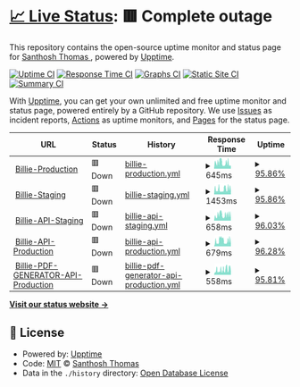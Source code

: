 # [📈 Live Status](https://monitor.billie.digital): <!--live status--> **🟥 Complete outage**

This repository contains the open-source uptime monitor and status page for [Santhosh Thomas ](santhoshthomas.xyz), powered by [Upptime](https://github.com/upptime/upptime).

[![Uptime CI](https://github.com/sats268842/billie/workflows/Uptime%20CI/badge.svg)](https://github.com/sats268842/billie/actions?query=workflow%3A%22Uptime+CI%22)
[![Response Time CI](https://github.com/sats268842/billie/workflows/Response%20Time%20CI/badge.svg)](https://github.com/sats268842/billie/actions?query=workflow%3A%22Response+Time+CI%22)
[![Graphs CI](https://github.com/sats268842/billie/workflows/Graphs%20CI/badge.svg)](https://github.com/sats268842/billie/actions?query=workflow%3A%22Graphs+CI%22)
[![Static Site CI](https://github.com/sats268842/billie/workflows/Static%20Site%20CI/badge.svg)](https://github.com/sats268842/billie/actions?query=workflow%3A%22Static+Site+CI%22)
[![Summary CI](https://github.com/sats268842/billie/workflows/Summary%20CI/badge.svg)](https://github.com/sats268842/billie/actions?query=workflow%3A%22Summary+CI%22)

With [Upptime](https://upptime.js.org), you can get your own unlimited and free uptime monitor and status page, powered entirely by a GitHub repository. We use [Issues](https://github.com/sats268842/billie/issues) as incident reports, [Actions](https://github.com/sats268842/billie/actions) as uptime monitors, and [Pages](https://monitor.billie.digital) for the status page.

<!--start: status pages-->
<!-- This summary is generated by Upptime (https://github.com/upptime/upptime) -->
<!-- Do not edit this manually, your changes will be overwritten -->
<!-- prettier-ignore -->
| URL | Status | History | Response Time | Uptime |
| --- | ------ | ------- | ------------- | ------ |
| <img alt="" src="https://favicons.githubusercontent.com/billie.digital" height="13"> [Billie-Production](https://billie.digital) | 🟥 Down | [billie-production.yml](https://github.com/sats268842/billie/commits/HEAD/history/billie-production.yml) | <details><summary><img alt="Response time graph" src="./graphs/billie-production/response-time-week.png" height="20"> 645ms</summary><br><a href="https://monitor.billie.digital/history/billie-production"><img alt="Response time 613" src="https://img.shields.io/endpoint?url=https%3A%2F%2Fraw.githubusercontent.com%2Fsats268842%2Fbillie%2FHEAD%2Fapi%2Fbillie-production%2Fresponse-time.json"></a><br><a href="https://monitor.billie.digital/history/billie-production"><img alt="24-hour response time 253" src="https://img.shields.io/endpoint?url=https%3A%2F%2Fraw.githubusercontent.com%2Fsats268842%2Fbillie%2FHEAD%2Fapi%2Fbillie-production%2Fresponse-time-day.json"></a><br><a href="https://monitor.billie.digital/history/billie-production"><img alt="7-day response time 645" src="https://img.shields.io/endpoint?url=https%3A%2F%2Fraw.githubusercontent.com%2Fsats268842%2Fbillie%2FHEAD%2Fapi%2Fbillie-production%2Fresponse-time-week.json"></a><br><a href="https://monitor.billie.digital/history/billie-production"><img alt="30-day response time 971" src="https://img.shields.io/endpoint?url=https%3A%2F%2Fraw.githubusercontent.com%2Fsats268842%2Fbillie%2FHEAD%2Fapi%2Fbillie-production%2Fresponse-time-month.json"></a><br><a href="https://monitor.billie.digital/history/billie-production"><img alt="1-year response time 613" src="https://img.shields.io/endpoint?url=https%3A%2F%2Fraw.githubusercontent.com%2Fsats268842%2Fbillie%2FHEAD%2Fapi%2Fbillie-production%2Fresponse-time-year.json"></a></details> | <details><summary><a href="https://monitor.billie.digital/history/billie-production">95.86%</a></summary><a href="https://monitor.billie.digital/history/billie-production"><img alt="All-time uptime 70.01%" src="https://img.shields.io/endpoint?url=https%3A%2F%2Fraw.githubusercontent.com%2Fsats268842%2Fbillie%2FHEAD%2Fapi%2Fbillie-production%2Fuptime.json"></a><br><a href="https://monitor.billie.digital/history/billie-production"><img alt="24-hour uptime 73.69%" src="https://img.shields.io/endpoint?url=https%3A%2F%2Fraw.githubusercontent.com%2Fsats268842%2Fbillie%2FHEAD%2Fapi%2Fbillie-production%2Fuptime-day.json"></a><br><a href="https://monitor.billie.digital/history/billie-production"><img alt="7-day uptime 95.86%" src="https://img.shields.io/endpoint?url=https%3A%2F%2Fraw.githubusercontent.com%2Fsats268842%2Fbillie%2FHEAD%2Fapi%2Fbillie-production%2Fuptime-week.json"></a><br><a href="https://monitor.billie.digital/history/billie-production"><img alt="30-day uptime 99.05%" src="https://img.shields.io/endpoint?url=https%3A%2F%2Fraw.githubusercontent.com%2Fsats268842%2Fbillie%2FHEAD%2Fapi%2Fbillie-production%2Fuptime-month.json"></a><br><a href="https://monitor.billie.digital/history/billie-production"><img alt="1-year uptime 70.01%" src="https://img.shields.io/endpoint?url=https%3A%2F%2Fraw.githubusercontent.com%2Fsats268842%2Fbillie%2FHEAD%2Fapi%2Fbillie-production%2Fuptime-year.json"></a></details>
| <img alt="" src="https://favicons.githubusercontent.com/staging.billie.digital" height="13"> [Billie-Staging](https://staging.billie.digital) | 🟥 Down | [billie-staging.yml](https://github.com/sats268842/billie/commits/HEAD/history/billie-staging.yml) | <details><summary><img alt="Response time graph" src="./graphs/billie-staging/response-time-week.png" height="20"> 1453ms</summary><br><a href="https://monitor.billie.digital/history/billie-staging"><img alt="Response time 588" src="https://img.shields.io/endpoint?url=https%3A%2F%2Fraw.githubusercontent.com%2Fsats268842%2Fbillie%2FHEAD%2Fapi%2Fbillie-staging%2Fresponse-time.json"></a><br><a href="https://monitor.billie.digital/history/billie-staging"><img alt="24-hour response time 6117" src="https://img.shields.io/endpoint?url=https%3A%2F%2Fraw.githubusercontent.com%2Fsats268842%2Fbillie%2FHEAD%2Fapi%2Fbillie-staging%2Fresponse-time-day.json"></a><br><a href="https://monitor.billie.digital/history/billie-staging"><img alt="7-day response time 1453" src="https://img.shields.io/endpoint?url=https%3A%2F%2Fraw.githubusercontent.com%2Fsats268842%2Fbillie%2FHEAD%2Fapi%2Fbillie-staging%2Fresponse-time-week.json"></a><br><a href="https://monitor.billie.digital/history/billie-staging"><img alt="30-day response time 991" src="https://img.shields.io/endpoint?url=https%3A%2F%2Fraw.githubusercontent.com%2Fsats268842%2Fbillie%2FHEAD%2Fapi%2Fbillie-staging%2Fresponse-time-month.json"></a><br><a href="https://monitor.billie.digital/history/billie-staging"><img alt="1-year response time 588" src="https://img.shields.io/endpoint?url=https%3A%2F%2Fraw.githubusercontent.com%2Fsats268842%2Fbillie%2FHEAD%2Fapi%2Fbillie-staging%2Fresponse-time-year.json"></a></details> | <details><summary><a href="https://monitor.billie.digital/history/billie-staging">95.86%</a></summary><a href="https://monitor.billie.digital/history/billie-staging"><img alt="All-time uptime 69.72%" src="https://img.shields.io/endpoint?url=https%3A%2F%2Fraw.githubusercontent.com%2Fsats268842%2Fbillie%2FHEAD%2Fapi%2Fbillie-staging%2Fuptime.json"></a><br><a href="https://monitor.billie.digital/history/billie-staging"><img alt="24-hour uptime 73.75%" src="https://img.shields.io/endpoint?url=https%3A%2F%2Fraw.githubusercontent.com%2Fsats268842%2Fbillie%2FHEAD%2Fapi%2Fbillie-staging%2Fuptime-day.json"></a><br><a href="https://monitor.billie.digital/history/billie-staging"><img alt="7-day uptime 95.86%" src="https://img.shields.io/endpoint?url=https%3A%2F%2Fraw.githubusercontent.com%2Fsats268842%2Fbillie%2FHEAD%2Fapi%2Fbillie-staging%2Fuptime-week.json"></a><br><a href="https://monitor.billie.digital/history/billie-staging"><img alt="30-day uptime 99.05%" src="https://img.shields.io/endpoint?url=https%3A%2F%2Fraw.githubusercontent.com%2Fsats268842%2Fbillie%2FHEAD%2Fapi%2Fbillie-staging%2Fuptime-month.json"></a><br><a href="https://monitor.billie.digital/history/billie-staging"><img alt="1-year uptime 69.72%" src="https://img.shields.io/endpoint?url=https%3A%2F%2Fraw.githubusercontent.com%2Fsats268842%2Fbillie%2FHEAD%2Fapi%2Fbillie-staging%2Fuptime-year.json"></a></details>
| <img alt="" src="https://favicons.githubusercontent.com/api2-staging.billie.digital" height="13"> [Billie-API-Staging](https://api2-staging.billie.digital) | 🟥 Down | [billie-api-staging.yml](https://github.com/sats268842/billie/commits/HEAD/history/billie-api-staging.yml) | <details><summary><img alt="Response time graph" src="./graphs/billie-api-staging/response-time-week.png" height="20"> 658ms</summary><br><a href="https://monitor.billie.digital/history/billie-api-staging"><img alt="Response time 679" src="https://img.shields.io/endpoint?url=https%3A%2F%2Fraw.githubusercontent.com%2Fsats268842%2Fbillie%2FHEAD%2Fapi%2Fbillie-api-staging%2Fresponse-time.json"></a><br><a href="https://monitor.billie.digital/history/billie-api-staging"><img alt="24-hour response time 547" src="https://img.shields.io/endpoint?url=https%3A%2F%2Fraw.githubusercontent.com%2Fsats268842%2Fbillie%2FHEAD%2Fapi%2Fbillie-api-staging%2Fresponse-time-day.json"></a><br><a href="https://monitor.billie.digital/history/billie-api-staging"><img alt="7-day response time 658" src="https://img.shields.io/endpoint?url=https%3A%2F%2Fraw.githubusercontent.com%2Fsats268842%2Fbillie%2FHEAD%2Fapi%2Fbillie-api-staging%2Fresponse-time-week.json"></a><br><a href="https://monitor.billie.digital/history/billie-api-staging"><img alt="30-day response time 601" src="https://img.shields.io/endpoint?url=https%3A%2F%2Fraw.githubusercontent.com%2Fsats268842%2Fbillie%2FHEAD%2Fapi%2Fbillie-api-staging%2Fresponse-time-month.json"></a><br><a href="https://monitor.billie.digital/history/billie-api-staging"><img alt="1-year response time 679" src="https://img.shields.io/endpoint?url=https%3A%2F%2Fraw.githubusercontent.com%2Fsats268842%2Fbillie%2FHEAD%2Fapi%2Fbillie-api-staging%2Fresponse-time-year.json"></a></details> | <details><summary><a href="https://monitor.billie.digital/history/billie-api-staging">96.03%</a></summary><a href="https://monitor.billie.digital/history/billie-api-staging"><img alt="All-time uptime 69.75%" src="https://img.shields.io/endpoint?url=https%3A%2F%2Fraw.githubusercontent.com%2Fsats268842%2Fbillie%2FHEAD%2Fapi%2Fbillie-api-staging%2Fuptime.json"></a><br><a href="https://monitor.billie.digital/history/billie-api-staging"><img alt="24-hour uptime 73.85%" src="https://img.shields.io/endpoint?url=https%3A%2F%2Fraw.githubusercontent.com%2Fsats268842%2Fbillie%2FHEAD%2Fapi%2Fbillie-api-staging%2Fuptime-day.json"></a><br><a href="https://monitor.billie.digital/history/billie-api-staging"><img alt="7-day uptime 96.03%" src="https://img.shields.io/endpoint?url=https%3A%2F%2Fraw.githubusercontent.com%2Fsats268842%2Fbillie%2FHEAD%2Fapi%2Fbillie-api-staging%2Fuptime-week.json"></a><br><a href="https://monitor.billie.digital/history/billie-api-staging"><img alt="30-day uptime 99.09%" src="https://img.shields.io/endpoint?url=https%3A%2F%2Fraw.githubusercontent.com%2Fsats268842%2Fbillie%2FHEAD%2Fapi%2Fbillie-api-staging%2Fuptime-month.json"></a><br><a href="https://monitor.billie.digital/history/billie-api-staging"><img alt="1-year uptime 69.75%" src="https://img.shields.io/endpoint?url=https%3A%2F%2Fraw.githubusercontent.com%2Fsats268842%2Fbillie%2FHEAD%2Fapi%2Fbillie-api-staging%2Fuptime-year.json"></a></details>
| <img alt="" src="https://favicons.githubusercontent.com/api2.billie.digital" height="13"> [Billie-API-Production](https://api2.billie.digital) | 🟥 Down | [billie-api-production.yml](https://github.com/sats268842/billie/commits/HEAD/history/billie-api-production.yml) | <details><summary><img alt="Response time graph" src="./graphs/billie-api-production/response-time-week.png" height="20"> 679ms</summary><br><a href="https://monitor.billie.digital/history/billie-api-production"><img alt="Response time 642" src="https://img.shields.io/endpoint?url=https%3A%2F%2Fraw.githubusercontent.com%2Fsats268842%2Fbillie%2FHEAD%2Fapi%2Fbillie-api-production%2Fresponse-time.json"></a><br><a href="https://monitor.billie.digital/history/billie-api-production"><img alt="24-hour response time 785" src="https://img.shields.io/endpoint?url=https%3A%2F%2Fraw.githubusercontent.com%2Fsats268842%2Fbillie%2FHEAD%2Fapi%2Fbillie-api-production%2Fresponse-time-day.json"></a><br><a href="https://monitor.billie.digital/history/billie-api-production"><img alt="7-day response time 679" src="https://img.shields.io/endpoint?url=https%3A%2F%2Fraw.githubusercontent.com%2Fsats268842%2Fbillie%2FHEAD%2Fapi%2Fbillie-api-production%2Fresponse-time-week.json"></a><br><a href="https://monitor.billie.digital/history/billie-api-production"><img alt="30-day response time 671" src="https://img.shields.io/endpoint?url=https%3A%2F%2Fraw.githubusercontent.com%2Fsats268842%2Fbillie%2FHEAD%2Fapi%2Fbillie-api-production%2Fresponse-time-month.json"></a><br><a href="https://monitor.billie.digital/history/billie-api-production"><img alt="1-year response time 642" src="https://img.shields.io/endpoint?url=https%3A%2F%2Fraw.githubusercontent.com%2Fsats268842%2Fbillie%2FHEAD%2Fapi%2Fbillie-api-production%2Fresponse-time-year.json"></a></details> | <details><summary><a href="https://monitor.billie.digital/history/billie-api-production">96.28%</a></summary><a href="https://monitor.billie.digital/history/billie-api-production"><img alt="All-time uptime 87.18%" src="https://img.shields.io/endpoint?url=https%3A%2F%2Fraw.githubusercontent.com%2Fsats268842%2Fbillie%2FHEAD%2Fapi%2Fbillie-api-production%2Fuptime.json"></a><br><a href="https://monitor.billie.digital/history/billie-api-production"><img alt="24-hour uptime 73.95%" src="https://img.shields.io/endpoint?url=https%3A%2F%2Fraw.githubusercontent.com%2Fsats268842%2Fbillie%2FHEAD%2Fapi%2Fbillie-api-production%2Fuptime-day.json"></a><br><a href="https://monitor.billie.digital/history/billie-api-production"><img alt="7-day uptime 96.28%" src="https://img.shields.io/endpoint?url=https%3A%2F%2Fraw.githubusercontent.com%2Fsats268842%2Fbillie%2FHEAD%2Fapi%2Fbillie-api-production%2Fuptime-week.json"></a><br><a href="https://monitor.billie.digital/history/billie-api-production"><img alt="30-day uptime 98.81%" src="https://img.shields.io/endpoint?url=https%3A%2F%2Fraw.githubusercontent.com%2Fsats268842%2Fbillie%2FHEAD%2Fapi%2Fbillie-api-production%2Fuptime-month.json"></a><br><a href="https://monitor.billie.digital/history/billie-api-production"><img alt="1-year uptime 87.18%" src="https://img.shields.io/endpoint?url=https%3A%2F%2Fraw.githubusercontent.com%2Fsats268842%2Fbillie%2FHEAD%2Fapi%2Fbillie-api-production%2Fuptime-year.json"></a></details>
| <img alt="" src="https://favicons.githubusercontent.com/api.billie.digital" height="13"> [Billie-PDF-GENERATOR-API-Production](https://api.billie.digital) | 🟥 Down | [billie-pdf-generator-api-production.yml](https://github.com/sats268842/billie/commits/HEAD/history/billie-pdf-generator-api-production.yml) | <details><summary><img alt="Response time graph" src="./graphs/billie-pdf-generator-api-production/response-time-week.png" height="20"> 558ms</summary><br><a href="https://monitor.billie.digital/history/billie-pdf-generator-api-production"><img alt="Response time 619" src="https://img.shields.io/endpoint?url=https%3A%2F%2Fraw.githubusercontent.com%2Fsats268842%2Fbillie%2FHEAD%2Fapi%2Fbillie-pdf-generator-api-production%2Fresponse-time.json"></a><br><a href="https://monitor.billie.digital/history/billie-pdf-generator-api-production"><img alt="24-hour response time 263" src="https://img.shields.io/endpoint?url=https%3A%2F%2Fraw.githubusercontent.com%2Fsats268842%2Fbillie%2FHEAD%2Fapi%2Fbillie-pdf-generator-api-production%2Fresponse-time-day.json"></a><br><a href="https://monitor.billie.digital/history/billie-pdf-generator-api-production"><img alt="7-day response time 558" src="https://img.shields.io/endpoint?url=https%3A%2F%2Fraw.githubusercontent.com%2Fsats268842%2Fbillie%2FHEAD%2Fapi%2Fbillie-pdf-generator-api-production%2Fresponse-time-week.json"></a><br><a href="https://monitor.billie.digital/history/billie-pdf-generator-api-production"><img alt="30-day response time 715" src="https://img.shields.io/endpoint?url=https%3A%2F%2Fraw.githubusercontent.com%2Fsats268842%2Fbillie%2FHEAD%2Fapi%2Fbillie-pdf-generator-api-production%2Fresponse-time-month.json"></a><br><a href="https://monitor.billie.digital/history/billie-pdf-generator-api-production"><img alt="1-year response time 619" src="https://img.shields.io/endpoint?url=https%3A%2F%2Fraw.githubusercontent.com%2Fsats268842%2Fbillie%2FHEAD%2Fapi%2Fbillie-pdf-generator-api-production%2Fresponse-time-year.json"></a></details> | <details><summary><a href="https://monitor.billie.digital/history/billie-pdf-generator-api-production">95.81%</a></summary><a href="https://monitor.billie.digital/history/billie-pdf-generator-api-production"><img alt="All-time uptime 88.28%" src="https://img.shields.io/endpoint?url=https%3A%2F%2Fraw.githubusercontent.com%2Fsats268842%2Fbillie%2FHEAD%2Fapi%2Fbillie-pdf-generator-api-production%2Fuptime.json"></a><br><a href="https://monitor.billie.digital/history/billie-pdf-generator-api-production"><img alt="24-hour uptime 74.06%" src="https://img.shields.io/endpoint?url=https%3A%2F%2Fraw.githubusercontent.com%2Fsats268842%2Fbillie%2FHEAD%2Fapi%2Fbillie-pdf-generator-api-production%2Fuptime-day.json"></a><br><a href="https://monitor.billie.digital/history/billie-pdf-generator-api-production"><img alt="7-day uptime 95.81%" src="https://img.shields.io/endpoint?url=https%3A%2F%2Fraw.githubusercontent.com%2Fsats268842%2Fbillie%2FHEAD%2Fapi%2Fbillie-pdf-generator-api-production%2Fuptime-week.json"></a><br><a href="https://monitor.billie.digital/history/billie-pdf-generator-api-production"><img alt="30-day uptime 99.03%" src="https://img.shields.io/endpoint?url=https%3A%2F%2Fraw.githubusercontent.com%2Fsats268842%2Fbillie%2FHEAD%2Fapi%2Fbillie-pdf-generator-api-production%2Fuptime-month.json"></a><br><a href="https://monitor.billie.digital/history/billie-pdf-generator-api-production"><img alt="1-year uptime 88.28%" src="https://img.shields.io/endpoint?url=https%3A%2F%2Fraw.githubusercontent.com%2Fsats268842%2Fbillie%2FHEAD%2Fapi%2Fbillie-pdf-generator-api-production%2Fuptime-year.json"></a></details>

<!--end: status pages-->

[**Visit our status website →**](https://monitor.billie.digital)

## 📄 License

- Powered by: [Upptime](https://github.com/upptime/upptime)
- Code: [MIT](./LICENSE) © [Santhosh Thomas ](santhoshthomas.xyz)
- Data in the `./history` directory: [Open Database License](https://opendatacommons.org/licenses/odbl/1-0/)
